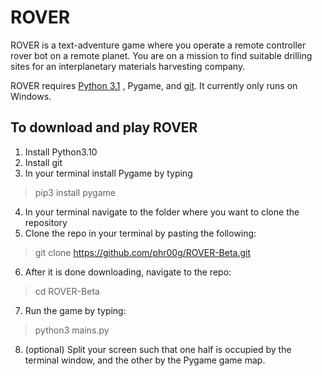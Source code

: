 # ROVER
ROVER is a text-adventure game where you operate a remote controller rover bot on a remote planet. You are on a mission to find suitable drilling sites for an interplanetary materials harvesting company. 


ROVER requires <a href= 'https://www.python.org/downloads/' >Python 3.1</a> , Pygame, and <a href= 'https://git-scm.com/downloads' >git</a>. It currently only runs on Windows. 
## To download and play ROVER
1. Install Python3.10
2. Install git
3. In your terminal install Pygame by typing
 > pip3 install pygame
4. In your terminal navigate to the folder where you want to clone the repository
5. Clone the repo in your terminal by pasting the following:
> git clone https://github.com/phr00g/ROVER-Beta.git
6. After it is done downloading, navigate to the repo:
> cd ROVER-Beta
7. Run the game by typing:
> python3 mains.py
8. (optional) Split your screen such that one half is occupied by the terminal window, and the other by the Pygame game map.
> 
